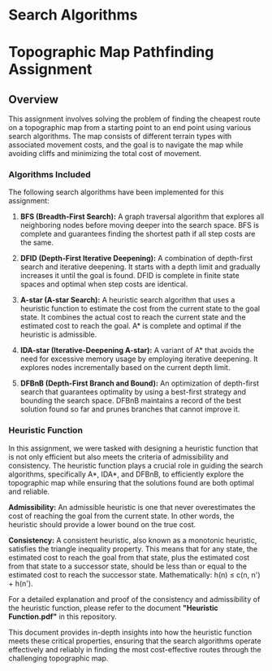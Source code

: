 # Search Algorithms 

# Topographic Map Pathfinding Assignment

## Overview

This assignment involves solving the problem of finding the cheapest route on a topographic map from a starting point to an end point using various search algorithms. The map consists of different terrain types with associated movement costs, and the goal is to navigate the map while avoiding cliffs and minimizing the total cost of movement.

### Algorithms Included

The following search algorithms have been implemented for this assignment:

1. **BFS (Breadth-First Search):** A graph traversal algorithm that explores all neighboring nodes before moving deeper into the search space. BFS is complete and guarantees finding the shortest path if all step costs are the same.

2. **DFID (Depth-First Iterative Deepening):** A combination of depth-first search and iterative deepening. It starts with a depth limit and gradually increases it until the goal is found. DFID is complete in finite state spaces and optimal when step costs are identical.

3. **A-star (A-star Search):** A heuristic search algorithm that uses a heuristic function to estimate the cost from the current state to the goal state. It combines the actual cost to reach the current state and the estimated cost to reach the goal. A* is complete and optimal if the heuristic is admissible.

4. **IDA-star (Iterative-Deepening A-star):** A variant of A* that avoids the need for excessive memory usage by employing iterative deepening. It explores nodes incrementally based on the current depth limit.

5. **DFBnB (Depth-First Branch and Bound):** An optimization of depth-first search that guarantees optimality by using a best-first strategy and bounding the search space. DFBnB maintains a record of the best solution found so far and prunes branches that cannot improve it.

### Heuristic Function

In this assignment, we were tasked with designing a heuristic function that is not only efficient but also meets the criteria of admissibility and consistency. The heuristic function plays a crucial role in guiding the search algorithms, specifically A*, IDA*, and DFBnB, to efficiently explore the topographic map while ensuring that the solutions found are both optimal and reliable.

**Admissibility:** An admissible heuristic is one that never overestimates the cost of reaching the goal from the current state. In other words, the heuristic should provide a lower bound on the true cost. 

**Consistency:** A consistent heuristic, also known as a monotonic heuristic, satisfies the triangle inequality property. This means that for any state, the estimated cost to reach the goal from that state, plus the estimated cost from that state to a successor state, should be less than or equal to the estimated cost to reach the successor state. Mathematically: h(n) ≤ c(n, n') + h(n').

For a detailed explanation and proof of the consistency and admissibility of the heuristic function, please refer to the document **"Heuristic Function.pdf"** in this repository.

This document provides in-depth insights into how the heuristic function meets these critical properties, ensuring that the search algorithms operate effectively and reliably in finding the most cost-effective routes through the challenging topographic map.
